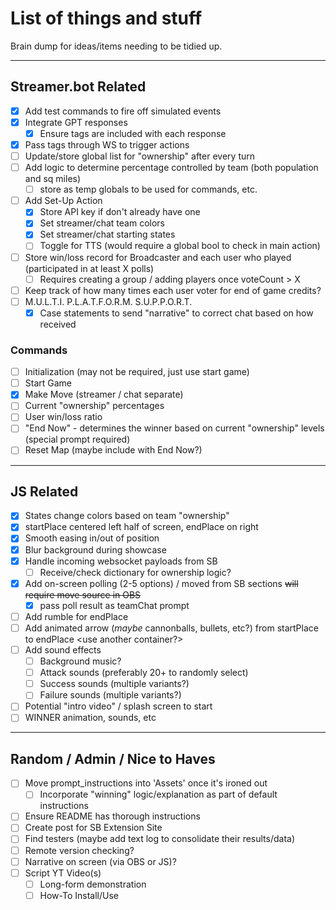 # List of things and stuff
Brain dump for ideas/items needing to be tidied up.

---

## Streamer.bot Related
 - [x] Add test commands to fire off simulated events
 - [x] Integrate GPT responses
    - [x] Ensure tags are included with each response
 - [x] Pass tags through WS to trigger actions
 - [ ] Update/store global list for "ownership" after every turn
 - [ ] Add logic to determine percentage controlled by team (both population and sq miles)
    - [ ] store as temp globals to be used for commands, etc.
 - [ ] Add Set-Up Action
    - [x] Store API key if don't already have one
    - [x] Set streamer/chat team colors
    - [x] Set streamer/chat starting states
    - [ ] Toggle for TTS (would require a global bool to check in main action)
 - [ ] Store win/loss record for Broadcaster and each user who played (participated in at least X polls)
    - [ ] Requires creating a group / adding players once voteCount > X
 - [ ] Keep track of how many times each user voter for end of game credits?
 - [ ] M.U.L.T.I. P.L.A.T.F.O.R.M. S.U.P.P.O.R.T.
    - [x] Case statements to send "narrative" to correct chat based on how received
 
 ### Commands
 - [ ] Initialization (may not be required, just use start game)
 - [ ] Start Game
 - [x] Make Move (streamer / chat separate)
 - [ ] Current "ownership" percentages
 - [ ] User win/loss ratio
 - [ ] "End Now" - determines the winner based on current "ownership" levels (special prompt required)
 - [ ] Reset Map (maybe include with End Now?)

---

## JS Related
 - [x] States change colors based on team "ownership"
 - [x] startPlace centered left half of screen, endPlace on right
 - [x] Smooth easing in/out of position
 - [x] Blur background during showcase
 - [x] Handle incoming websocket payloads from SB
    - [ ] Receive/check dictionary for ownership logic?
 - [x] Add on-screen polling (2-5 options) / moved from SB sections ~~will require move source in OBS~~
    - [x] pass poll result as teamChat prompt
 - [ ] Add rumble for endPlace
 - [ ] Add animated arrow (*maybe* cannonballs, bullets, etc?) from startPlace to endPlace <use another container?>
 - [ ] Add sound effects
    - [ ] Background music?
    - [ ] Attack sounds (preferably 20+ to randomly select)
    - [ ] Success sounds (multiple variants?)
    - [ ] Failure sounds (multiple variants?)
 - [ ] Potential "intro video" / splash screen to start
 - [ ] WINNER animation, sounds, etc

---

## Random / Admin / Nice to Haves
 - [ ] Move prompt_instructions into 'Assets' once it's ironed out
    - [ ] Incorporate "winning" logic/explanation as part of default instructions
 - [ ] Ensure README has thorough instructions
 - [ ] Create post for SB Extension Site
 - [ ] Find testers (maybe add text log to consolidate their results/data)
 - [ ] Remote version checking?
 - [ ] Narrative on screen (via OBS or JS)?
 - [ ] Script YT Video(s)
    - [ ] Long-form demonstration
    - [ ] How-To Install/Use